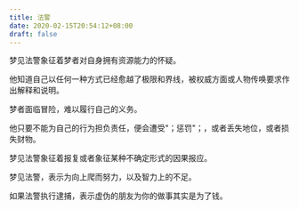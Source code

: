 ```yaml
---
title: 法警
date: 2020-02-15T20:54:12+08:00
draft: false
---
```


梦见法警象征着梦者对自身拥有资源能力的怀疑。

他知道自己以任何一种方式已经愈越了极限和界线，被权威方面或人物传唤要求作出解释和说明。

梦者面临冒险，难以履行自己的义务。

他只要不能为自己的行为担负责任，便会遭受"；惩罚"；，或者丢失地位，或者损失财物。

梦见法警象征着报复或者象征某种不确定形式的因果报应。

梦见法警，表示为向上爬而努力，以及智力上的不足。

如果法警执行逮捕，表示虚伪的朋友为你的做事其实是为了钱。

